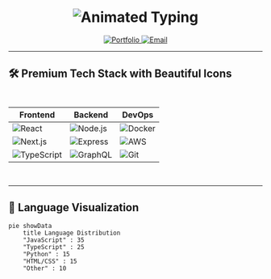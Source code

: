 <h1 align="center">
  <img src="https://readme-typing-svg.demolab.com?font=Fira+Code&weight=800&size=36&duration=3000&pause=500&color=6366F1&center=true&vCenter=true&width=800&lines=%F0%9F%92%BB+ABDEL+MONIM+MAZGOURA;%F0%9F%9A%80+Full-Stack+Architect;%E2%9A%99%EF%B8%8F+Tech+Innovator" alt="Animated Typing" />
</h1>

<p align="center">
  <a href="https://abdelmonim-mazgoura.vercel.app/">
    <img src="https://img.shields.io/badge/🚀_Portfolio-6366F1?style=for-the-badge&logoColor=white&logo=data:image/svg+xml;base64,PHN2ZyB4bWxucz0iaHR0cDovL3d3dy53My5vcmcvMjAwMC9zdmciIHZpZXdCb3g9IjAgMCAyNCAyNCI+PHBhdGggZD0iTTEyIDJMMiA3bDEwIDUgMTAtNS0xMC01em0wIDE3TDkgMTBsLTMgMS45IDYgMy4xIDYtMy4xLTMtMS45LTMgMS45em0wLTcuOTVMMTUuNSAxMWwtMy41IDEuOTUtMy41LTEuOTUgMy41LTEuOTUgMy41IDEuOTV6IiBmaWxsPSJ3aGl0ZSIvPjwvc3ZnPg==" alt="Portfolio"/>
  </a>
  <a href="mailto:mazgouraabdalmounim@gmail.com">
    <img src="https://img.shields.io/badge/📧_Contact-EA4335?style=for-the-badge&logoColor=white&logo=data:image/svg+xml;base64,PHN2ZyB4bWxucz0iaHR0cDovL3d3dy53My5vcmcvMjAwMC9zdmciIHZpZXdCb3g9IjAgMCAyNCAyNCI+PHBhdGggZD0iTTIwIDRINGMtMS4xIDAtMiAuOS0yIDJ2MTJjMCAxLjEuOSAyIDIgMmgxNmMxLjEgMCAyLS45IDItMlY2YzAtMS4xLS45LTItMi0yem0wIDR2MS41bC04IDVMMy44IDkuNVY4bDggNSA4LTV6IiBmaWxsPSJ3aGl0ZSIvPjwvc3ZnPg==" alt="Email"/>
  </a>
</p>

---

## 🛠 **Premium Tech Stack with Beautiful Icons**

<div align="center" style="display: grid; grid-template-columns: repeat(auto-fit, minmax(150px, 1fr)); gap: 20px; margin: 30px 0;">

| **Frontend**              | **Backend**               | **DevOps**               |
|---------------------------|---------------------------|--------------------------|
| ![React](https://img.shields.io/badge/-React-61DAFB?style=flat-square&logo=react&logoColor=white&labelColor=black) | ![Node.js](https://img.shields.io/badge/-Node.js-339933?style=flat-square&logo=node.js&logoColor=white&labelColor=black) | ![Docker](https://img.shields.io/badge/-Docker-2496ED?style=flat-square&logo=docker&logoColor=white&labelColor=black) |
| ![Next.js](https://img.shields.io/badge/-Next.js-000000?style=flat-square&logo=next.js&logoColor=white&labelColor=black) | ![Express](https://img.shields.io/badge/-Express-000000?style=flat-square&logo=express&logoColor=white&labelColor=black) | ![AWS](https://img.shields.io/badge/-AWS-232F3E?style=flat-square&logo=amazon-aws&logoColor=white&labelColor=black) |
| ![TypeScript](https://img.shields.io/badge/-TypeScript-3178C6?style=flat-square&logo=typescript&logoColor=white&labelColor=black) | ![GraphQL](https://img.shields.io/badge/-GraphQL-E10098?style=flat-square&logo=graphql&logoColor=white&labelColor=black) | ![Git](https://img.shields.io/badge/-Git-F05032?style=flat-square&logo=git&logoColor=white&labelColor=black) |

</div>

---

## 🌈 **Language Visualization**

```mermaid
pie showData
    title Language Distribution
    "JavaScript" : 35
    "TypeScript" : 25
    "Python" : 15
    "HTML/CSS" : 15
    "Other" : 10
